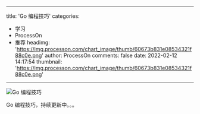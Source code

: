 
---
title: 'Go 编程技巧'
categories: 
 - 学习
 - ProcessOn
 - 推荐
headimg: 'https://img.processon.com/chart_image/thumb/60673b831e08534321f88c0e.png'
author: ProcessOn
comments: false
date: 2022-02-12 14:17:54
thumbnail: 'https://img.processon.com/chart_image/thumb/60673b831e08534321f88c0e.png'
---

<div>   
<img class="thumb" alt="Go 编程技巧" src="https://img.processon.com/chart_image/thumb/60673b831e08534321f88c0e.png" referrerpolicy="no-referrer">
<p>Go 编程技巧，持续更新中。。。</p>  
</div>
            